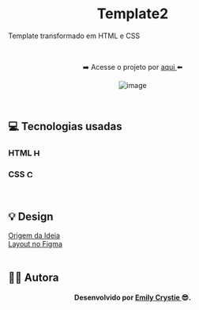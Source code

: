 <h1 align="center"> Template2 </h1>
<p> Template transformado em HTML e CSS </p>
<br>
<div align="center">  
 <p> ➡️ Acesse o projeto por <a href="https://crystie-fm2.netlify.app" target="_blank"> aqui </a>⬅️</p>

 ![image](https://user-images.githubusercontent.com/81563039/156889470-ea15b420-15e0-4408-be65-643b248e6b5a.png)
</div>
<br>
 
<h2> 💻 Tecnologias usadas </h2>
 <h3> HTML 
  <img src="https://cdn-icons-png.flaticon.com/512/174/174854.png" alt="HTML5" width="15" height="15"/>
 </h3>

  
 <h3> CSS 
  <img src="https://cdn-icons-png.flaticon.com/512/732/732190.png" alt="CSS3" width="15" height="15"/>
 </h3>
<br>
 
<h2> 💡 Design </h2>
<a href="https://www.frontendmentor.io/challenges/3column-preview-card-component-pH92eAR2-" target="_blank"> Origem da Ideia </a>
<br>
<a href="https://www.figma.com/file/L7mXnJONFmtFh1Adr4cszE/template02" target="_blank"> Layout no Figma </a>
<br>
<br>

<h2> 👩‍💻 Autora </h2>
<h4 align="center"> Desenvolvido por <a href="https://www.linkedin.com/in/emilycrystie/" target="_blank"> Emily Crystie <a>  😎. <h4>
